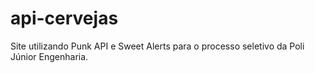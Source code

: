 # api-cervejas
Site utilizando Punk API e Sweet Alerts para o processo seletivo da Poli Júnior Engenharia.
